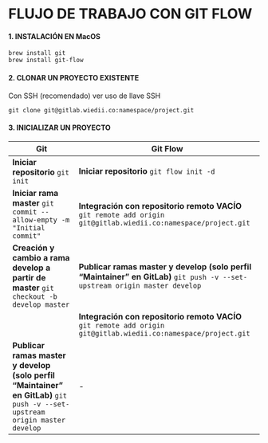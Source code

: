 # FLUJO DE TRABAJO CON GIT FLOW

#### 1. INSTALACIÓN EN MacOS
```
brew install git
brew install git-flow
```
#### 2. CLONAR UN PROYECTO EXISTENTE

Con SSH (recomendado) ver uso de llave SSH
```
git clone git@gitlab.wiedii.co:namespace/project.git
```

#### 3. INICIALIZAR UN PROYECTO

| Git  | Git Flow |
| - | - |
| **Iniciar repositorio** `git init` | **Iniciar repositorio**  `git flow init -d`|
| **Iniciar rama master**  `git commit --allow-empty -m "Initial commit"`|**Integración con repositorio remoto VACÍO** `git remote add origin git@gitlab.wiedii.co:namespace/project.git`|
|**Creación y cambio a rama develop a partir de master** `git checkout -b develop master` |**Publicar ramas master y develop (solo perfil “Maintainer” en GitLab)** `git push -v --set-upstream origin master develop`
||**Integración con repositorio remoto VACÍO** `git remote add origin git@gitlab.wiedii.co:namespace/project.git`| - |
|**Publicar ramas master y develop (solo perfil “Maintainer” en GitLab)** `git push -v --set-upstream origin master develop`| - |
